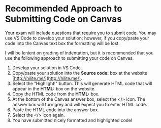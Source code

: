 # Recommended Approach to Submitting Code on Canvas

Your exam will include questions that require you to submit code. You may use VS
Code to develop your solution; however, if you copy/paste your code into the
Canvas text box the formatting will be lost.

I will be lenient on grading of indentation, but it is recommended that you use
the following approach to submitting your code on Canvas.

1. Develop your solution in VS Code.
2. Copy/paste your solution into the **Source code:** box at the website
   [http://hilite.me/](http://hilite.me/).
3. Select the "Highlight!" button. This will generate HTML code that will appear
   in the **HTML:** box on the website.
4. Copy the HTML code from the **HTML:** box.
5. At the bottom of the Canvas answer box, select the </> icon. The answer box
   will turn grey and will expect you to enter HTML code.
6. Paste the HTML code into the answer box.
7. Select the </> icon again. 
8. You have submitted nicely formatted and highlighted code!